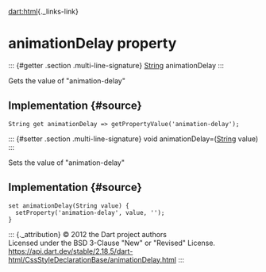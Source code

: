 [dart:html](../../dart-html/dart-html-library){._links-link}

animationDelay property
=======================

::: {#getter .section .multi-line-signature}
[String](../../dart-core/string-class) animationDelay
:::

Gets the value of \"animation-delay\"

Implementation {#source}
--------------

``` {.language-dart data-language="dart"}
String get animationDelay => getPropertyValue('animation-delay');
```

::: {#setter .section .multi-line-signature}
void animationDelay=([String](../../dart-core/string-class) value)
:::

Sets the value of \"animation-delay\"

Implementation {#source}
--------------

``` {.language-dart data-language="dart"}
set animationDelay(String value) {
  setProperty('animation-delay', value, '');
}
```

::: {._attribution}
© 2012 the Dart project authors\
Licensed under the BSD 3-Clause \"New\" or \"Revised\" License.\
<https://api.dart.dev/stable/2.18.5/dart-html/CssStyleDeclarationBase/animationDelay.html>
:::
